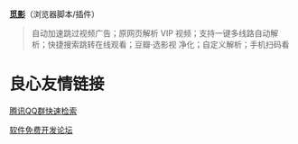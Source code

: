 [**觅影**](./scripts/README.md)（浏览器脚本/插件）

> 自动加速跳过视频广告；原网页解析 VIP 视频；支持一键多线路自动解析；快捷搜索跳转在线观看；豆瓣·选影视 净化；自定义解析；手机扫码看


 # 良心友情链接

[腾讯QQ群快速检索](http://u.720life.cn/s/8cf73f7c)

[软件免费开发论坛](http://u.720life.cn/s/bbb01dc0)